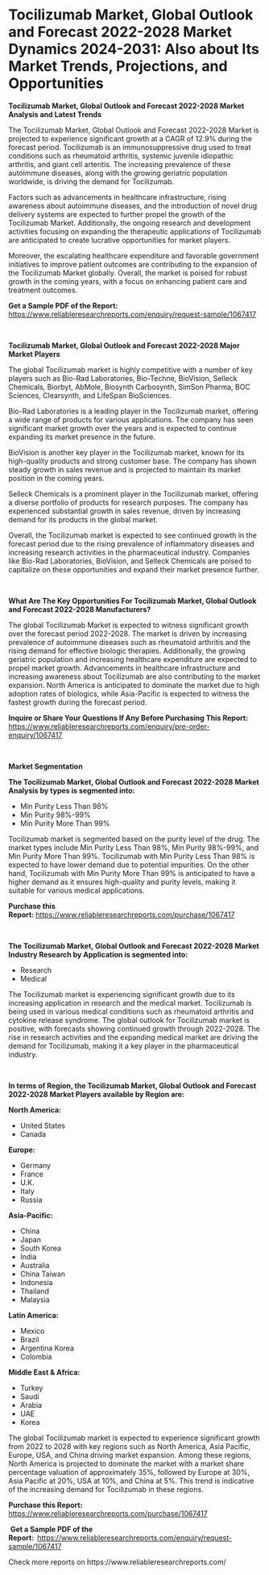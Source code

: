 <p><h1>Tocilizumab Market, Global Outlook and Forecast 2022-2028 Market Dynamics 2024-2031: Also about Its Market Trends, Projections, and Opportunities</h1></p><p><strong>Tocilizumab Market, Global Outlook and Forecast 2022-2028 Market Analysis and Latest Trends</strong></p>
<p><p>The Tocilizumab Market, Global Outlook and Forecast 2022-2028 Market is projected to experience significant growth at a CAGR of 12.9% during the forecast period. Tocilizumab is an immunosuppressive drug used to treat conditions such as rheumatoid arthritis, systemic juvenile idiopathic arthritis, and giant cell arteritis. The increasing prevalence of these autoimmune diseases, along with the growing geriatric population worldwide, is driving the demand for Tocilizumab.</p><p>Factors such as advancements in healthcare infrastructure, rising awareness about autoimmune diseases, and the introduction of novel drug delivery systems are expected to further propel the growth of the Tocilizumab Market. Additionally, the ongoing research and development activities focusing on expanding the therapeutic applications of Tocilizumab are anticipated to create lucrative opportunities for market players.</p><p>Moreover, the escalating healthcare expenditure and favorable government initiatives to improve patient outcomes are contributing to the expansion of the Tocilizumab Market globally. Overall, the market is poised for robust growth in the coming years, with a focus on enhancing patient care and treatment outcomes.</p></p>
<p><strong>Get a Sample PDF of the Report:&nbsp;</strong> <a href="https://www.reliableresearchreports.com/enquiry/request-sample/1067417">https://www.reliableresearchreports.com/enquiry/request-sample/1067417</a></p>
<p>&nbsp;</p>
<p><strong>Tocilizumab Market, Global Outlook and Forecast 2022-2028 Major Market Players</strong></p>
<p><p>The global Tocilizumab market is highly competitive with a number of key players such as Bio-Rad Laboratories, Bio-Techne, BioVision, Selleck Chemicals, Biorbyt, AbMole, Biosynth Carbosynth, SimSon Pharma, BOC Sciences, Clearsynth, and LifeSpan BioSciences.</p><p>Bio-Rad Laboratories is a leading player in the Tocilizumab market, offering a wide range of products for various applications. The company has seen significant market growth over the years and is expected to continue expanding its market presence in the future.</p><p>BioVision is another key player in the Tocilizumab market, known for its high-quality products and strong customer base. The company has shown steady growth in sales revenue and is projected to maintain its market position in the coming years.</p><p>Selleck Chemicals is a prominent player in the Tocilizumab market, offering a diverse portfolio of products for research purposes. The company has experienced substantial growth in sales revenue, driven by increasing demand for its products in the global market.</p><p>Overall, the Tocilizumab market is expected to see continued growth in the forecast period due to the rising prevalence of inflammatory diseases and increasing research activities in the pharmaceutical industry. Companies like Bio-Rad Laboratories, BioVision, and Selleck Chemicals are poised to capitalize on these opportunities and expand their market presence further.</p></p>
<p>&nbsp;</p>
<p><strong>What Are The Key Opportunities For Tocilizumab Market, Global Outlook and Forecast 2022-2028 Manufacturers?</strong></p>
<p><p>The global Tocilizumab Market is expected to witness significant growth over the forecast period 2022-2028. The market is driven by increasing prevalence of autoimmune diseases such as rheumatoid arthritis and the rising demand for effective biologic therapies. Additionally, the growing geriatric population and increasing healthcare expenditure are expected to propel market growth. Advancements in healthcare infrastructure and increasing awareness about Tocilizumab are also contributing to the market expansion. North America is anticipated to dominate the market due to high adoption rates of biologics, while Asia-Pacific is expected to witness the fastest growth during the forecast period.</p></p>
<p><strong>Inquire or Share Your Questions If Any Before Purchasing This Report:</strong> <a href="https://www.reliableresearchreports.com/enquiry/pre-order-enquiry/1067417">https://www.reliableresearchreports.com/enquiry/pre-order-enquiry/1067417</a></p>
<p>&nbsp;</p>
<p><strong>Market Segmentation</strong></p>
<p><strong>The Tocilizumab Market, Global Outlook and Forecast 2022-2028 Market Analysis by types is segmented into:</strong></p>
<p><ul><li>Min Purity Less Than 98%</li><li>Min Purity 98%-99%</li><li>Min Purity More Than 99%</li></ul></p>
<p><p>Tocilizumab market is segmented based on the purity level of the drug. The market types include Min Purity Less Than 98%, Min Purity 98%-99%, and Min Purity More Than 99%. Tocilizumab with Min Purity Less Than 98% is expected to have lower demand due to potential impurities. On the other hand, Tocilizumab with Min Purity More Than 99% is anticipated to have a higher demand as it ensures high-quality and purity levels, making it suitable for various medical applications.</p></p>
<p><strong>Purchase this Report:&nbsp;</strong><a href="https://www.reliableresearchreports.com/purchase/1067417">https://www.reliableresearchreports.com/purchase/1067417</a></p>
<p>&nbsp;</p>
<p><strong>The Tocilizumab Market, Global Outlook and Forecast 2022-2028 Market Industry Research by Application is segmented into:</strong></p>
<p><ul><li>Research</li><li>Medical</li></ul></p>
<p><p>The Tocilizumab market is experiencing significant growth due to its increasing application in research and the medical market. Tocilizumab is being used in various medical conditions such as rheumatoid arthritis and cytokine release syndrome. The global outlook for Tocilizumab market is positive, with forecasts showing continued growth through 2022-2028. The rise in research activities and the expanding medical market are driving the demand for Tocilizumab, making it a key player in the pharmaceutical industry.</p></p>
<p>&nbsp;</p>
<p><strong>In terms of Region, the Tocilizumab Market, Global Outlook and Forecast 2022-2028 Market Players available by Region are:</strong></p>
<p>
    <p> <strong> North America: </strong>
        <ul>
            <li>United States</li>
            <li>Canada</li>
        </ul>
        </p> 
    <p> <strong> Europe: </strong>
        <ul>
            <li>Germany</li>
            <li>France</li>
            <li>U.K.</li>
            <li>Italy</li>
            <li>Russia</li>
        </ul>
        </p> 
    <p> <strong> Asia-Pacific: </strong>
        <ul>
            <li>China</li>
            <li>Japan</li>
            <li>South Korea</li>
            <li>India</li>
            <li>Australia</li>
            <li>China Taiwan</li>
            <li>Indonesia</li>
            <li>Thailand</li>
            <li>Malaysia</li>
        </ul>
        </p> 
    <p> <strong> Latin America: </strong>
        <ul>
            <li>Mexico</li>
            <li>Brazil</li>
            <li>Argentina Korea</li>
            <li>Colombia</li>
        </ul>
        </p> 
    <p> <strong> Middle East & Africa: </strong>
        <ul>
            <li>Turkey</li>
            <li>Saudi</li>
            <li>Arabia</li>
            <li>UAE</li>
            <li>Korea</li>
        </ul>
    </p>
    </p>
<p><p>The global Tocilizumab market is expected to experience significant growth from 2022 to 2028 with key regions such as North America, Asia Pacific, Europe, USA, and China driving market expansion. Among these regions, North America is projected to dominate the market with a market share percentage valuation of approximately 35%, followed by Europe at 30%, Asia Pacific at 20%, USA at 10%, and China at 5%. This trend is indicative of the increasing demand for Tocilizumab in these regions.</p></p>
<p><strong>Purchase this Report: </strong><a href="https://www.reliableresearchreports.com/purchase/1067417">https://www.reliableresearchreports.com/purchase/1067417</a></p>
<p>&nbsp;<strong>Get a Sample PDF of the Report:&nbsp;&nbsp;</strong><a href="https://www.reliableresearchreports.com/enquiry/request-sample/1067417">https://www.reliableresearchreports.com/enquiry/request-sample/1067417</a></p>
<p><strong></strong></p>
<p>Check more reports on https://www.reliableresearchreports.com/</p>